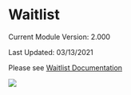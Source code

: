 # Waitlist
Current Module Version: 2.000

Last Updated: 03/13/2021

Please see [Waitlist Documentation](Docs/TGWaitlist-documentation.pdf)

![](Docs/images/form_submssion.gif)
